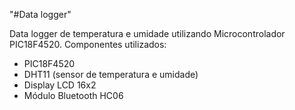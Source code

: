 "#Data logger" 

Data logger de temperatura e umidade utilizando Microcontrolador PIC18F4520. 
Componentes utilizados:
  - PIC18F4520
  - DHT11 (sensor de temperatura e umidade)
  - Display LCD 16x2
  - Módulo Bluetooth HC06

